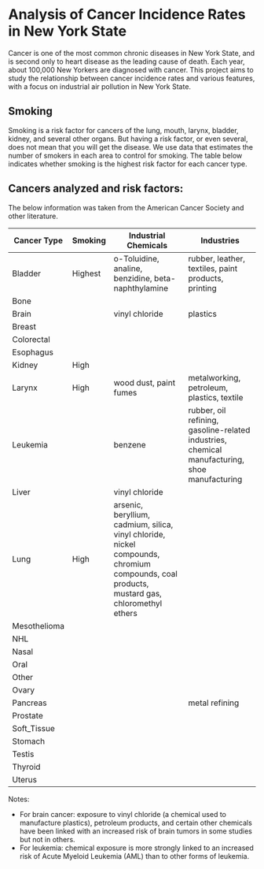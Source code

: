 # Analysis of Cancer Incidence Rates in New York State
Cancer is one of the most common chronic diseases in New York State, and is second only to heart disease as the leading cause of death. Each year, about 100,000 New Yorkers are diagnosed with cancer. This project aims to study the relationship between cancer incidence rates and various features, with a focus on industrial air pollution in New York State.  

## Smoking
Smoking is a risk factor for cancers of the lung, mouth, larynx, bladder, kidney, and several other organs. But having a risk factor, or even several, does not mean that you will get the disease. We use data that estimates the number of smokers in each area to control for smoking. The table below indicates whether smoking is the highest risk factor for each cancer type.

## Cancers analyzed and risk factors:
The below information was taken from the American Cancer Society and other literature.

| Cancer Type  | Smoking | Industrial Chemicals | Industries |
|---|---|---|---|
| Bladder  | Highest | o-Toluidine, analine, benzidine, beta-naphthylamine | rubber, leather, textiles, paint products, printing |
| Bone  |   |
| Brain  |   | vinyl chloride | plastics |
| Breast  |   |
| Colorectal  |   |
| Esophagus  |   |
| Kidney  | High |
| Larynx  | High | wood dust, paint fumes  | metalworking, petroleum, plastics, textile
| Leukemia  |   | benzene | rubber, oil refining, gasoline-related industries, chemical manufacturing, shoe manufacturing |
| Liver  | | vinyl chloride |
| Lung  | High | arsenic, beryllium, cadmium, silica, vinyl chloride, nickel compounds, chromium compounds, coal products, mustard gas, chloromethyl ethers |
| Mesothelioma  |  |
| NHL  |   |
| Nasal  |   |
| Oral  |   |
| Other  |   |
| Ovary  |   |
| Pancreas  |   |   | metal refining
| Prostate  |   |
| Soft_Tissue  |   |
| Stomach  |   |
| Testis  |   |
| Thyroid  |   |
| Uterus  |   |

Notes:

* For brain cancer: exposure to vinyl chloride (a chemical used to manufacture plastics), petroleum products, and certain other chemicals have been linked with an increased risk of brain tumors in some studies but not in others.
* For leukemia: chemical exposure is more strongly linked to an increased risk of Acute Myeloid Leukemia (AML) than to other forms of leukemia.
